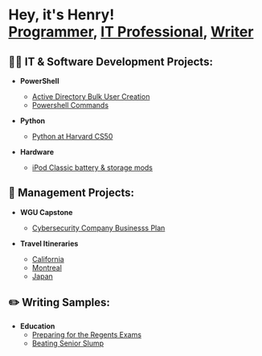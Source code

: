 <h1>Hey, it's Henry! <br/><a href="https://github.com/thethirdbirthday">Programmer</a>, <a href=>IT Professional</a>, <a href=>Writer</a>

<h2>👨‍💻 IT & Software Development Projects:</h2>


- <b>PowerShell</b>

  - [Active Directory Bulk User Creation](https://github.com/thethirdbirthday/Active-Directory)
  - [Powershell Commands](https://github.com/thethirdbirthday/powershell-commands-practice)

- <b>Python</b>
  - [Python at Harvard CS50](https://github.com/thethirdbirthday/harvard_python)

- <b> Hardware </b>

  - [iPod Classic battery & storage mods](https://github.com/thethirdbirthday/iPod-5th-Gen-Mod)
  
<h2>📆 Management Projects:</h2>

- <b>WGU Capstone</b>
  - [Cybersecurity Company Businesss Plan]()
  
- <b>Travel Itineraries</b>
  - [California]()
  - [Montreal]()
  - [Japan]()

    

<h2>✏️ Writing Samples:</h2>

- <b>Education</b>
  - [Preparing for the Regents Exams](https://www.thinkprepny.com/post/2019/05/02/the-importance-of-regents-exams-how-to-prep-for-it)
  - [Beating Senior Slump](https://www.thinkprepny.com/post/2018/02/09/tips-to-avoid-the-dreaded-senior-slump)
